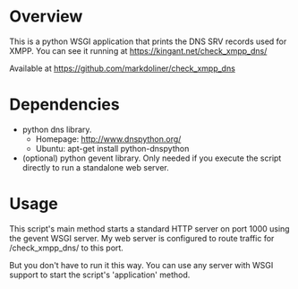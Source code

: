 Overview
========
This is a python WSGI application that prints the DNS SRV records used
for XMPP. You can see it running at https://kingant.net/check_xmpp_dns/

Available at https://github.com/markdoliner/check_xmpp_dns


Dependencies
============
* python dns library.
  * Homepage: http://www.dnspython.org/
  * Ubuntu: apt-get install python-dnspython
* (optional) python gevent library. Only needed if you execute the
  script directly to run a standalone web server.


Usage
=====
This script's main method starts a standard HTTP server on port 1000 using
the gevent WSGI server. My web server is configured to route traffic for
/check_xmpp_dns/ to this port.

But you don't have to run it this way. You can use any server with WSGI
support to start the script's 'application' method.

